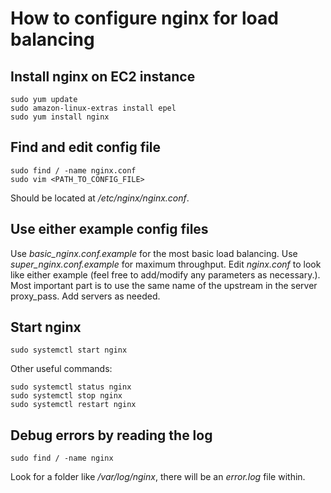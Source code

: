 # How to configure nginx for load balancing
## Install nginx on EC2 instance
```
sudo yum update
sudo amazon-linux-extras install epel
sudo yum install nginx
```
## Find and edit config file
```
sudo find / -name nginx.conf
sudo vim <PATH_TO_CONFIG_FILE>
```
Should be located at _/etc/nginx/nginx.conf_.
## Use either example config files
Use *basic_nginx.conf.example* for the most basic load balancing.
Use *super_nginx.conf.example* for maximum throughput.
Edit _nginx.conf_ to look like either example (feel free to add/modify any parameters as necessary.).
Most important part is to use the same name of the upstream in the server proxy_pass.
Add servers as needed.
## Start nginx
```
sudo systemctl start nginx
```
Other useful commands:
```
sudo systemctl status nginx
sudo systemctl stop nginx
sudo systemctl restart nginx
```
## Debug errors by reading the log
```
sudo find / -name nginx
```
Look for a folder like _/var/log/nginx_, there will be an _error.log_ file within.
